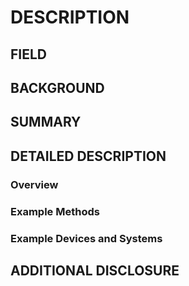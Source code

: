 # DESCRIPTION

## FIELD

## BACKGROUND

## SUMMARY

## DETAILED DESCRIPTION

### Overview

### Example Methods

### Example Devices and Systems

## ADDITIONAL DISCLOSURE

